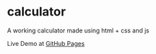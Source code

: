 # calculator
A working calculator made using html + css and js

Live Demo at [GitHub Pages](https://shreshthunderscore.github.io/calculator/)

